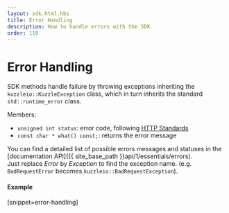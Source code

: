 ```yaml
---
layout: sdk.html.hbs
title: Error Handling
description: How to handle errors with the SDK
order: 110
---
```


# Error Handling

SDK methods handle failure by throwing exceptions inheriting the `kuzzleio::KuzzleException` class, which in turn inherits the standard `std::runtime_error` class.

Members:
* `unsigned int status`: error code, following [HTTP Standards](https://en.wikipedia.org/wiki/List_of_HTTP_status_codes)
* `const char * what() const;`: returns the error message

You can find a detailed list of possible errors messages and statuses in the [documentation API]({{ site_base_path }}api/1/essentials/errors).  
Just replace *Error* by *Exception* to find the exception name. (e.g. `BadRequestError` becomes `kuzzleio::BadRequestException`).

#### Example
[snippet=error-handling]
